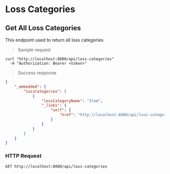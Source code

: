 # Loss Categories
## Get All Loss Categories

This endpoint used to return all loss categories

> Sample request

```shell
curl "http://localhost:8080/api/loss-categories"
  -H "Authorization: Bearer <token>"
```

> Success response

```json
{
    "_embedded": {
        "lossCategories": [
            {
                "lossCategoryName": "Item",
                "_links": {
                    "self": {
                        "href": "http://localhost:8080/api/loss-categories/1"
                    }
                }
            }
        ]
    }
}
```

### HTTP Request 

`GET http://localhost:8080/api/loss-categories`